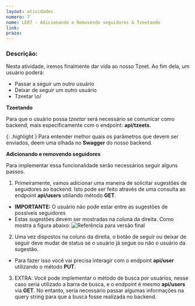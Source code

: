 ```yaml
---
layout: atividades
numero: 7
nome: LE07 - Adicionando e Removendo seguidores & Tzeetando
link: 
prazo: 
---
```


<!--
Enviar, através do <a href="{{ page.link }}" target="_blank">formulário</a>, **o link para o repositório no github com a implementação da atividade descrita a seguir**. 
-->

### Descrição:

Nesta atividade, iremos finalmente dar vida ao nosso Tzeet. Ao fim dela, um usuário poderá:

- Passar a seguir um outro usuário
- Deixar de seguir um outro usuário
- Tzeetar \o/


**Tzeetando**

Para que o usuário possa *tzeetar* será necessário se comunicar como backend, mais especificamente com o endpoint: **api/tzeets**. 

{: .highlight }
Para entender melhor quais os parâmetros que devem ser enviados, deem uma olhada no **Swagger** do nosso backend.

**Adicionando e removendo seguidores**

Para implementar essa funcionalidade serão necessários seguir alguns passos.

1. Primeiramente, vamos adicionar uma maneira de solicitar sugestões de seguidores ao backend. Isto pode ser feito através de uma consulta ao endpoint **api/users** utiliando método **GET**.
  * **IMPORTANTE:** O usuário não pode estar entre as sugestões de possíveis seguidores
  * Estas sugestões devem ser mostradas na coluna da direita. Como mostra a figura abaixo:
  ![Referência para versão final]({{site.baseurl}}/assets/listas/08/tzeeter.png)
  
2. Uma vez dispostos na coluno da direita, o botão de seguir ou deixar de seguir deve mudar de status se o usuário já segue ou não o usuário da sugestão.
  * Para fazer isso você vai precisa interagir com o endpoint **api/user** utilizando o método **PUT**. 

3. EXTRA: Você pode implementar o método de busca por usuários, nesse caso seria utilizado a barra de busca, e o endpoint é mesmo **api/users** via **GET**. No entanto, seria necessário
passar algumas informações na query string para que a busca fosse realizada no backend.
 
